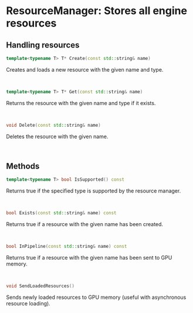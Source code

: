 # ResourceManager: Stores all engine resources

## Handling resources

```cpp
template<typename T> T* Create(const std::string& name)
```

Creates and loads a new resource with the given name and type.

<br>

```cpp
template<typename T> T* Get(const std::string& name)
```

Returns the resource with the given name and type if it exists.

<br>

```cpp
void Delete(const std::string& name)
```

Deletes the resource with the given name.

<br>

## Methods

```cpp
template<typename T> bool IsSupported() const
```

Returns true if the specified type is supported by the resource manager.

<br>

```cpp
bool Exists(const std::string& name) const
```

Returns true if a resource with the given name has been created.

<br>

```cpp
bool InPipeline(const std::string& name) const
```

Returns true if a resource with the given name has been sent to GPU memory.

<br>

```cpp
void SendLoadedResources()
```

Sends newly loaded resources to GPU memory (useful with asynchronous resource loading).

<br>

